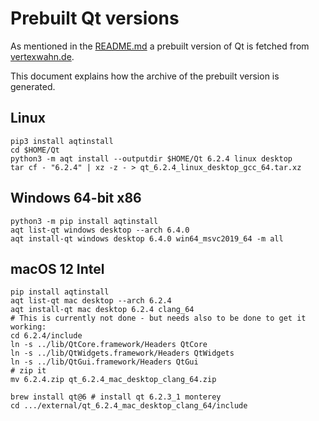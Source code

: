 # Prebuilt Qt versions

As mentioned in the [README.md](../README.md) a prebuilt version of Qt is fetched from [vertexwahn.de](https://vertexwahn.de/).

This document explains how the archive of the prebuilt version is generated.

## Linux

```shell
pip3 install aqtinstall
cd $HOME/Qt
python3 -m aqt install --outputdir $HOME/Qt 6.2.4 linux desktop
tar cf - "6.2.4" | xz -z - > qt_6.2.4_linux_desktop_gcc_64.tar.xz
```

## Windows 64-bit x86

```shell
python3 -m pip install aqtinstall
aqt list-qt windows desktop --arch 6.4.0
aqt install-qt windows desktop 6.4.0 win64_msvc2019_64 -m all
```

## macOS 12 Intel

```shell
pip install aqtinstall
aqt list-qt mac desktop --arch 6.2.4
aqt install-qt mac desktop 6.2.4 clang_64
# This is currently not done - but needs also to be done to get it working:
cd 6.2.4/include
ln -s ../lib/QtCore.framework/Headers QtCore
ln -s ../lib/QtWidgets.framework/Headers QtWidgets
ln -s ../lib/QtGui.framework/Headers QtGui
# zip it
mv 6.2.4.zip qt_6.2.4_mac_desktop_clang_64.zip

brew install qt@6 # install qt 6.2.3_1 monterey
cd .../external/qt_6.2.4_mac_desktop_clang_64/include
```
